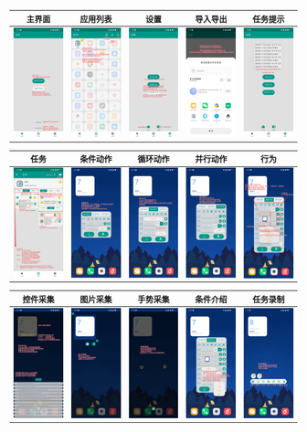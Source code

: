 | 主界面 | 应用列表 | 设置 | 导入导出 | 任务提示 |
| - | - | - | - | - |
|![主界面](/images/主页.png)|![应用列表](/images/应用列表.png)|![设置](/images/设置.png)|![导入导出](/images/导入导出.png)|![任务提示](/images/任务提示.png)|

| 任务 | 条件动作 | 循环动作 | 并行动作 | 行为 |
| - | - | - | - | - |
|![任务](/images/任务.png)|![条件动作](/images/条件动作.png)|![循环动作](/images/循环动作.png)|![并行动作](/images/并行动作.png)|![行为](/images/行为.png)|

| 控件采集 | 图片采集 | 手势采集 | 条件介绍 | 任务录制 |
| - | - | - | - | - |
|![控件采集](/images/控件采集.png)|![图片采集](/images/图片采集.png)|![手势采集](/images/手势采集.png)|![条件介绍](/images/条件.png)|![任务录制](/images/任务录制.png)|
